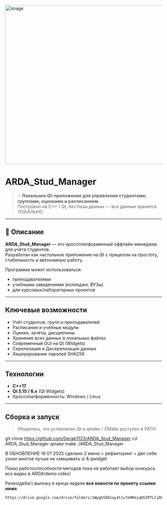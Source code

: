 <img width="512" height="512" alt="image" src="https://github.com/user-attachments/assets/5258ddab-9109-4f20-b7c3-0d9f61051b71" />



# ARDA_Stud_Manager 

> 💡 **Локальное Qt-приложение для управления студентами, группами, оценками и расписанием.**  
> Построено на C++ / Qt, без базы данных — все данные хранятся ЛОКАЛЬНО.

---

## 📌 Описание

**ARDA_Stud_Manager** — это кроссплатформенный оффлайн-менеджер для учёта студентов.  
Разработан как настольное приложение на Qt с прицелом на простоту, стабильность и автономную работу.

Программа может использоваться:
- преподавателями
- учебными заведениями (колледжи, ВУЗы)
- для курсовых/лабораторных проектов

---

##  Ключевые возможности

-  Учёт студентов, групп и преподавателей
-  Расписание и учебные модули
-  Оценки, зачёты, дисциплины
- Хранение всех данных в локальных файлах 
- Современный GUI на Qt (Widgets)
- Серелизация и Десерелизация данных
- Хешерирование паролей SHA256

---

##  Технологии

- **C++17**
- **Qt 5.15 / 6.x** (Qt Widgets)
- Кроссплатформенность: Windows / Linux
---

##  Сборка и запуск

> Убедитесь, что установлен Qt и qmake / CMake доступен в PATH.


git clone https://github.com/Gerakl1123/ARDA_Stud_Manager
cd ARDA_Stud_Manager
qmake
make
./ARDA_Stud_Manager

В ОБНОВЛЕНИЕ 18 07 2025
сделано 2 меню + рефакторинг + дял себя узнал многое лучше не смешивать ui & qwidget



Показ работоспособности методов пока не работает выбор конкурса 
все видео в ARDA/demo video/

Релиз(дебаг) выложу в крнце недели
  **все новости по проекту ссылке ниже**
```bash
https://drive.google.com/drive/folders/1WpgGSEDzay4t1v7m9MojqH53PTLCiD0z?usp=drive_link

